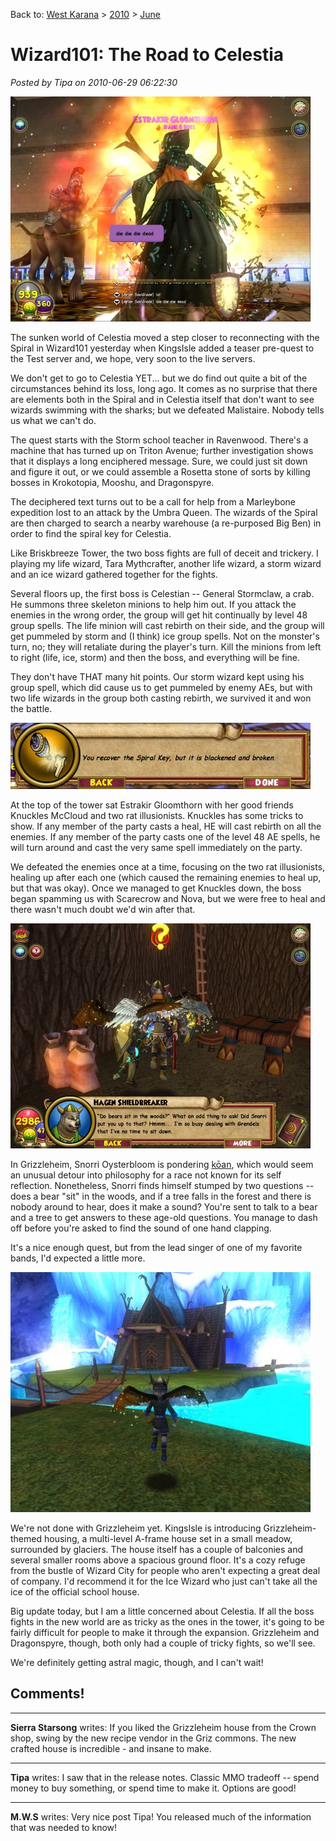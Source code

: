 Back to: [West Karana](/posts/westkarana.md) > [2010](/posts/2010/westkarana.md) > [June](./westkarana.md)
# Wizard101: The Road to Celestia

*Posted by Tipa on 2010-06-29 06:22:30*

[![](../../../uploads/2010/06/WizardGraphicalClient-2010-06-28-22-01-29-62-480x360.jpg "Killing Estrakir Gloomthorn")](../../../uploads/2010/06/WizardGraphicalClient-2010-06-28-22-01-29-62.jpg)

The sunken world of Celestia moved a step closer to reconnecting with the Spiral in Wizard101 yesterday when KingsIsle added a teaser pre-quest to the Test server and, we hope, very soon to the live servers.

We don't get to go to Celestia YET... but we do find out quite a bit of the circumstances behind its loss, long ago. It comes as no surprise that there are elements both in the Spiral and in Celestia itself that don't want to see wizards swimming with the sharks; but we defeated Malistaire. Nobody tells us what we can't do.

The quest starts with the Storm school teacher in Ravenwood. There's a machine that has turned up on Triton Avenue; further investigation shows that it displays a long enciphered message. Sure, we could just sit down and figure it out, or we could assemble a Rosetta stone of sorts by killing bosses in Krokotopia, Mooshu, and Dragonspyre. 

The deciphered text turns out to be a call for help from a Marleybone expedition lost to an attack by the Umbra Queen. The wizards of the Spiral are then charged to search a nearby warehouse (a re-purposed Big Ben) in order to find the spiral key for Celestia.

Like Briskbreeze Tower, the two boss fights are full of deceit and trickery. I playing my life wizard, Tara Mythcrafter, another life wizard, a storm wizard and an ice wizard gathered together for the fights.

Several floors up, the first boss is Celestian -- General Stormclaw, a crab. He summons three skeleton minions to help him out. If you attack the enemies in the wrong order, the group will get hit continually by level 48 group spells. The life minion will cast rebirth on their side, and the group will get pummeled by storm and (I think) ice group spells. Not on the monster's turn, no; they will retaliate during the player's turn. Kill the minions from left to right (life, ice, storm) and then the boss, and everything will be fine.

They don't have THAT many hit points. Our storm wizard kept using his group spell, which did cause us to get pummeled by enemy AEs, but with two life wizards in the group both casting rebirth, we survived it and won the battle.

[![](../../../uploads/2010/06/WizardGraphicalClient-2010-06-28-22-01-48-41-480x106.jpg "You recover the Spiral Key, but it is battered and broken")](../../../uploads/2010/06/WizardGraphicalClient-2010-06-28-22-01-48-41.jpg)

At the top of the tower sat Estrakir Gloomthorn with her good friends Knuckles McCloud and two rat illusionists. Knuckles has some tricks to show. If any member of the party casts a heal, HE will cast rebirth on all the enemies. If any member of the party casts one of the level 48 AE spells, he will turn around and cast the very same spell immediately on the party.

We defeated the enemies once at a time, focusing on the two rat illusionists, healing up after each one (which caused the remaining enemies to heal up, but that was okay). Once we managed to get Knuckles down, the boss began spamming us with Scarecrow and Nova, but we were free to heal and there wasn't much doubt we'd win after that.

[![](../../../uploads/2010/06/WizardGraphicalClient-2010-06-28-23-03-38-13-480x360.jpg "Does a bear sit in the woods?")](../../../uploads/2010/06/WizardGraphicalClient-2010-06-28-23-03-38-13.jpg)

In Grizzleheim, Snorri Oysterbloom is pondering [kōan](http://en.wikipedia.org/wiki/K%C5%8Dan), which would seem an unusual detour into philosophy for a race not known for its self reflection. Nonetheless, Snorri finds himself stumped by two questions -- does a bear "sit" in the woods, and if a tree falls in the forest and there is nobody around to hear, does it make a sound? You're sent to talk to a bear and a tree to get answers to these age-old questions. You manage to dash off before you're asked to find the sound of one hand clapping.

It's a nice enough quest, but from the lead singer of one of my favorite bands, I'd expected a little more.

[![](../../../uploads/2010/06/WizardGraphicalClient-2010-06-28-22-18-06-28-480x384.jpg "Grizzleheim House")](../../../uploads/2010/06/WizardGraphicalClient-2010-06-28-22-18-06-28.jpg)

We're not done with Grizzleheim yet. KingsIsle is introducing Grizzleheim-themed housing, a multi-level A-frame house set in a small meadow, surrounded by glaciers. The house itself has a couple of balconies and several smaller rooms above a spacious ground floor. It's a cozy refuge from the bustle of Wizard City for people who aren't expecting a great deal of company. I'd recommend it for the Ice Wizard who just can't take all the ice of the official school house.

Big update today, but I am a little concerned about Celestia. If all the boss fights in the new world are as tricky as the ones in the tower, it's going to be fairly difficult for people to make it through the expansion. Grizzleheim and Dragonspyre, though, both only had a couple of tricky fights, so we'll see.

We're definitely getting astral magic, though, and I can't wait!

## Comments!

---

**Sierra Starsong** writes: If you liked the Grizzleheim house from the Crown shop, swing by the new recipe vendor in the Griz commons. The new crafted house is incredible - and insane to make.

---

**Tipa** writes: I saw that in the release notes. Classic MMO tradeoff -- spend money to buy something, or spend time to make it. Options are good!

---

**M.W.S** writes: Very nice post Tipa! You released much of the information that was needed to know!

